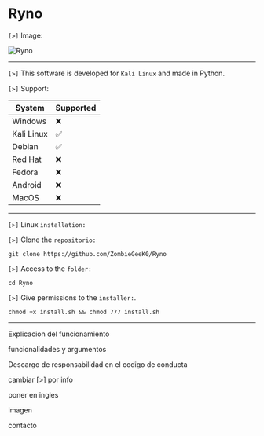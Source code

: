 # Ryno

`[>]` Image:

![Ryno](https://github.com/ZombieGeeK0/Ryno/assets/158185295/60c7052d-1f03-4a27-abf4-ec1b5a2214a0)

<hr>

`[>]` This software is developed for `Kali Linux` and made in Python.

`[>]` Support:

| System | Supported          |
| ------- | ------------------ |
| Windows   | :x: |
| Kali Linux   | :white_check_mark: |
| Debian   | :white_check_mark: |
| Red Hat   | :x: |
| Fedora | :x: |
| Android | :x: |
| MacOS | :x: |

<hr>

`[>]` Linux `installation:`

`[>]` Clone the `repositorio:`

    git clone https://github.com/ZombieGeeK0/Ryno
`[>]` Access to the `folder:`

    cd Ryno
`[>]` Give permissions to the `installer:`.

    chmod +x install.sh && chmod 777 install.sh

<hr>

Explicacion del funcionamiento

funcionalidades y argumentos

Descargo de responsabilidad en el codigo de conducta


cambiar [>] por info

poner en ingles


imagen

contacto
